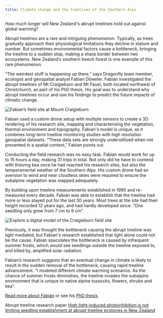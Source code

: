 ```yaml
---
title: Climate change and the treelines of the Southern Alps
---
```

How much longer will New Zealand's abrupt treelines hold out against global warming?

<!--more-->

Abrupt treelines are a rare and intriguing phenomenon. Typically, as trees gradually approach their physiological limitations 
they decline in stature and number. But sometimes environmental factors cause a bottleneck, bringing 
the treeline to a sudden stop, making a sharp border between two ecosystems. New Zealand’s
southern beech forest is one example of this rare phenomenon. 

“The weirdest stuff is happening up there,” says Dragonfly team member, 
ecologist and geospatial analyst Fabian Döweler. Fabian investigated the abrupt
treelines of Mt Craigieburn and Mt Faust, both located northwest of Christchurch,
as part of his PhD thesis. His goal was to understand why abrupt treelines occur 
and use his findings to predict the future impacts of climatic change.

![Fabian’s field site at Mount Craigieburn](/news/2021-09-20-fabian-doweler-treelines/fieldsite.png)

Fabian used a custom drone setup with multiple sensors to create a 3D rendering of his research site, 
mapping and characterising the vegetation, thermal environment and topography. Fabian's model is
unique, as it combines long-term treeline monitoring studies with high resolution geospatial 
datasets. “These data sets are strongly underutilised when not presented in a spatial context,” Fabian points out.

Conducting the field research was no easy task. Fabian would work for up to 15 hours a day, 
making 31 trips in total. Not only did he have to contend with thieving kea once he had reached
his research sites, but also the temperamental weather of the Southern Alps. His custom drone
had an aversion to wind and near cloudless skies were required to ensure the subalpine vegetation was mapped adequately.

By building upon treeline measurements established in 1990 and re-measured every decade, Fabian
was able to establish that the treeline had more or less stayed put for the last 30 years. Most trees 
at the site had their height recorded 12 years ago, and had hardly developed since. “One seedling only grew from 7 cm to 9 cm”.

![[Explore a digital model of the Craigieburn field site](https://geospatialweb.aut.ac.nz/Craigieburn/Craigieburn.html)](/news/2021-09-20-fabian-doweler-treelines/cragieburn-model.png)


Previously, it was thought the bottleneck causing the abrupt treeline was light mediated, but Fabian's research 
established that light alone could not be the cause. Fabian speculates the bottleneck is caused by infrequent summer 
frosts, which would see seedlings outside the treeline exposed to, and killed by, amplified solar radiation.

Fabian’s research suggests that an eventual change in climate is likely to result in the sudden removal of 
the bottleneck, causing rapid treeline advancement. “I modeled different climate warming scenarios. As the 
chance of summer frosts diminishes, the treeline invades the subalpine environment that is unique to native alpine
tussocks, flowers, shrubs and kea”.

[Read more about Fabian](/people/doweler-fabian.html) or see his [PhD thesis]( https://openrepository.aut.ac.nz/handle/10292/14038).

Abrupt treeline research paper [High light-induced photoinhibition is not limiting seedling establishment at abrupt treeline ecotones in New Zealand](https://doi.org/10.1093/treephys/tpab061)
